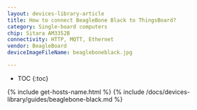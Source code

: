 ```yaml
---
layout: devices-library-article
title: How to connect BeagleBone Black to ThingsBoard?
category: Single-board computers
chip: Sitara AM3352B
connectivity: HTTP, MQTT, Ethernet
vendor: BeagleBoard
deviceImageFileName: beagleboneblack.jpg

---
```


* TOC
{:toc}

{% include get-hosts-name.html %}
{% include /docs/devices-library/guides/beaglebone-black.md %}